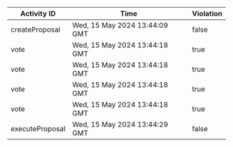 | Activity ID | Time | Violation |
| --- | --- | --- |
| createProposal | Wed, 15 May 2024 13:44:09 GMT | false |
| vote | Wed, 15 May 2024 13:44:18 GMT | true |
| vote | Wed, 15 May 2024 13:44:18 GMT | true |
| vote | Wed, 15 May 2024 13:44:18 GMT | true |
| vote | Wed, 15 May 2024 13:44:18 GMT | true |
| executeProposal | Wed, 15 May 2024 13:44:29 GMT | false |